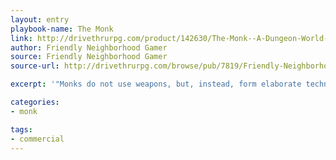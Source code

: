 ```yaml
---
layout: entry
playbook-name: The Monk
link: http://drivethrurpg.com/product/142630/The-Monk--A-Dungeon-World-Playbook
author: Friendly Neighborhood Gamer
source: Friendly Neighborhood Gamer
source-url: http://drivethrurpg.com/browse/pub/7819/Friendly-Neighborhood-Gamer

excerpt: '"Monks do not use weapons, but, instead, form elaborate techniques of martial prowess by merging known tags together."'

categories:
- monk

tags:
- commercial
---
```

